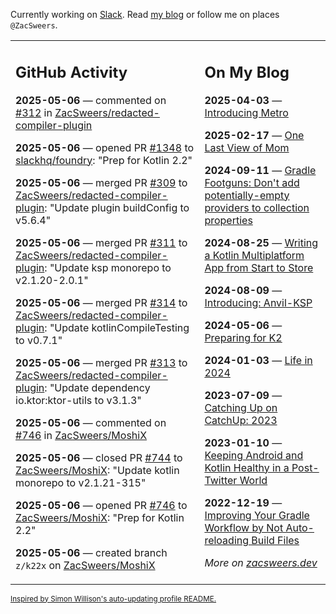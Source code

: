 Currently working on [Slack](https://slack.com/). Read [my blog](https://zacsweers.dev/) or follow me on places `@ZacSweers`.

<table><tr><td valign="top" width="60%">

## GitHub Activity
<!-- githubActivity starts -->
**2025-05-06** — commented on [#312](https://github.com/ZacSweers/redacted-compiler-plugin/pull/312#issuecomment-2853385792) in [ZacSweers/redacted-compiler-plugin](https://github.com/ZacSweers/redacted-compiler-plugin)

**2025-05-06** — opened PR [#1348](https://github.com/slackhq/foundry/pull/1348) to [slackhq/foundry](https://github.com/slackhq/foundry): "Prep for Kotlin 2.2"

**2025-05-06** — merged PR [#309](https://github.com/ZacSweers/redacted-compiler-plugin/pull/309) to [ZacSweers/redacted-compiler-plugin](https://github.com/ZacSweers/redacted-compiler-plugin): "Update plugin buildConfig to v5.6.4"

**2025-05-06** — merged PR [#311](https://github.com/ZacSweers/redacted-compiler-plugin/pull/311) to [ZacSweers/redacted-compiler-plugin](https://github.com/ZacSweers/redacted-compiler-plugin): "Update ksp monorepo to v2.1.20-2.0.1"

**2025-05-06** — merged PR [#314](https://github.com/ZacSweers/redacted-compiler-plugin/pull/314) to [ZacSweers/redacted-compiler-plugin](https://github.com/ZacSweers/redacted-compiler-plugin): "Update kotlinCompileTesting to v0.7.1"

**2025-05-06** — merged PR [#313](https://github.com/ZacSweers/redacted-compiler-plugin/pull/313) to [ZacSweers/redacted-compiler-plugin](https://github.com/ZacSweers/redacted-compiler-plugin): "Update dependency io.ktor:ktor-utils to v3.1.3"

**2025-05-06** — commented on [#746](https://github.com/ZacSweers/MoshiX/pull/746#issuecomment-2853328908) in [ZacSweers/MoshiX](https://github.com/ZacSweers/MoshiX)

**2025-05-06** — closed PR [#744](https://github.com/ZacSweers/MoshiX/pull/744) to [ZacSweers/MoshiX](https://github.com/ZacSweers/MoshiX): "Update kotlin monorepo to v2.1.21-315"

**2025-05-06** — opened PR [#746](https://github.com/ZacSweers/MoshiX/pull/746) to [ZacSweers/MoshiX](https://github.com/ZacSweers/MoshiX): "Prep for Kotlin 2.2"

**2025-05-06** — created branch `z/k22x` on [ZacSweers/MoshiX](https://github.com/ZacSweers/MoshiX)
<!-- githubActivity ends -->
</td><td valign="top" width="40%">

## On My Blog
<!-- blog starts -->
**2025-04-03** — [Introducing Metro](https://www.zacsweers.dev/introducing-metro/)

**2025-02-17** — [One Last View of Mom](https://www.zacsweers.dev/one-last-view-of-mom/)

**2024-09-11** — [Gradle Footguns: Don't add potentially-empty providers to collection properties](https://www.zacsweers.dev/gradle-footgun-adding-empty-providers-to-collection-properties/)

**2024-08-25** — [Writing a Kotlin Multiplatform App from Start to Store](https://www.zacsweers.dev/writing-a-kotlin-multiplatform-app-from-start-to-store/)

**2024-08-09** — [Introducing: Anvil-KSP](https://www.zacsweers.dev/introducing-anvil-ksp/)

**2024-05-06** — [Preparing for K2](https://www.zacsweers.dev/preparing-for-k2/)

**2024-01-03** — [Life in 2024](https://www.zacsweers.dev/life-in-2024/)

**2023-07-09** — [Catching Up on CatchUp: 2023](https://www.zacsweers.dev/catching-up-on-catchup-2023/)

**2023-01-10** — [Keeping Android and Kotlin Healthy in a Post-Twitter World](https://www.zacsweers.dev/keeping-android-healthy/)

**2022-12-19** — [Improving Your Gradle Workflow by Not Auto-reloading Build Files](https://www.zacsweers.dev/improving-your-workflow-by-not-auto-reloading-build-files/)
<!-- blog ends -->
_More on [zacsweers.dev](https://zacsweers.dev/)_
</td></tr></table>

<sub><a href="https://simonwillison.net/2020/Jul/10/self-updating-profile-readme/">Inspired by Simon Willison's auto-updating profile README.</a></sub>